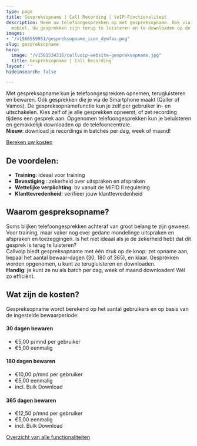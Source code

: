 ```yaml
---
type: page
title: Gespreksopname | Call Recording | VoIP-Functionaliteit
description: Neem uw telefoongesprekken op met gespreksopname. Ook via Qaller en Vamos
  mobiel. Uw gesprekken zijn terug te luisteren en te downloaden op de Hosted telefooncentrale.
images:
- "/v1566559951/gespreksopname_icon_dymfas.png"
slug: gespreksopname
hero:
  image: "/v1561534316/callvoip-website-gespreksopname.jpg"
  title: Gespreksopname | Call Recording
layout: ''
hideinsearch: false

---
```

Met gespreksopname kun je telefoongesprekken opnemen, terugluisteren en bewaren. Oók gesprekken die je via de Smartphone maakt (Qaller of Vamos). De gespreksopnamefunctie kun je zelf per gebruiker in- en uitschakelen. Kies zelf of je alle gesprekken opneemt, of zet recording tijdens een gesprek aan. Opgenomen telefoongesprekken kun je beluisteren en gemakkelijk downloaden op de telefooncentrale.   
**Nieuw**: download je recordings in batches per dag, week of maand!

<a href="/calculator/" class="button">Bereken uw kosten</a>

## De voordelen:

* **Training**: ideaal voor training
* **Bevestiging** : zekerheid over uitspraken en afspraken
* **Wettelijke verplichting**: bv vanuit de MiFID II regulering
* **Klanttevredenheid**: verifieer jouw klanttevredenheid

## Waarom gespreksopname?

Soms blijken telefoongesprekken achteraf van groot belang te zijn geweest. Voor training, maar vaker nog over gedane mondelinge uitspraken en afspraken en toezeggingen. Is het niet ideaal als je de zekerheid hebt dat dit gesprek is terug te luisteren?  
Callvoip biedt gespreksopname met één druk op de knop: zet opname aan, bepaal het aantal bewaar-dagen (30, 180 of 365), en klaar. Gesprekken worden opgenomen, u kunt ze terugluisteren en downloaden.  
**Handig**: je kunt ze nu als batch per dag, week of maand downloaden! Wél zo efficiënt.

## Wat zijn de kosten?

Gespreksopname wordt berekend op het aantal gebruikers en op basis van de ingestelde bewaarperiode:

#### 30 dagen bewaren

* €5,00 p/mnd per gebruiker
* €5,00 eenmalig

#### 180 dagen bewaren

* €10,00 p/mnd per gebruiker
* €5,00 eenmalig
* incl. Bulk Download

#### 365 dagen bewaren

* €12,50 p/mnd per gebruiker
* €5,00 eenmalig
* incl. Bulk Download

<a href="/telefonie/functionaliteiten/" class="button">Overzicht van alle functionaliteiten</a>